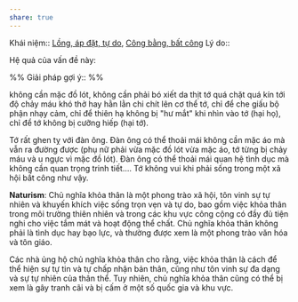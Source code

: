 ```yaml
---
share: true
---
```

Khái niệm:: [Lồng, áp đặt, tự do](../../T%E1%BB%AB%20%C4%91i%E1%BB%83n/Trung%20t%C3%ADnh/L%E1%BB%93ng,%20%C3%A1p%20%C4%91%E1%BA%B7t,%20t%E1%BB%B1%20do.md), [Công bằng, bất công](../../T%E1%BB%AB%20%C4%91i%E1%BB%83n/Trung%20t%C3%ADnh/C%C3%B4ng%20b%E1%BA%B1ng,%20b%E1%BA%A5t%20c%C3%B4ng.md)
Lý do:: 

Hệ quả của vấn đề này:


%%
Giải pháp gợi ý:: 
%%



không cần mặc đồ lót, không cần phải bó xiết da thịt tớ quá chặt quá kín tới độ chảy máu khó thở hay hằn lằn chi chít lên cơ thể tớ, chỉ để che giấu bộ phận nhạy cảm, chỉ để thiên hạ không bị "hư mắt" khi nhìn vào tớ (hại họ), chỉ để tớ không bị cưỡng hiếp (hại tớ). 

Tớ rất ghen tỵ với đàn ông. Đàn ông có thể thoải mái không cần mặc áo mà vẫn ra đường được (phụ nữ phải vừa mặc đồ lót vừa mặc áo, tớ từng bị chảy máu và u ngực vì mặc đồ lót). Đàn ông có thể thoải mái quan hệ tình dục mà không cần quan trọng trinh tiết.... Tớ không vui khi phải sống trong một xã hội bất công như vậy. 

**Naturism**: Chủ nghĩa khỏa thân là một phong trào xã hội, tôn vinh sự tự nhiên và khuyến khích việc sống trọn vẹn và tự do, bao gồm việc khỏa thân trong môi trường thiên nhiên và trong các khu vực công cộng có đầy đủ tiện nghi cho việc tắm mát và hoạt động thể chất. Chủ nghĩa khỏa thân không phải là tình dục hay bạo lực, và thường được xem là một phong trào văn hóa và tôn giáo.

Các nhà ủng hộ chủ nghĩa khỏa thân cho rằng, việc khỏa thân là cách để thể hiện sự tự tin và tự chấp nhận bản thân, cũng như tôn vinh sự đa dạng và sự tự nhiên của thân thể. Tuy nhiên, chủ nghĩa khỏa thân cũng có thể bị xem là gây tranh cãi và bị cấm ở một số quốc gia và khu vực.
